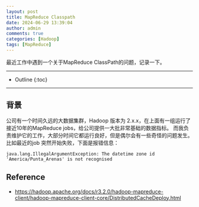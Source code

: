 ```yaml
---
layout: post
title: MapReduce Classpath
date: 2024-06-29 13:39:04
author: admin
comments: true
categories: [Hadoop]
tags: [MapReduce]
---
```


最近工作中遇到一个关于MapReduce ClassPath的问题，记录一下。

<!-- more -->

---

* Outline
{:toc}
---

## 背景

公司有一个时间久远的大数据集群，Hadoop 版本为 2.x.x，在上面有一组运行了接近10年的MapReduce jobs，给公司提供一大批非常基础的数据指标。
而我负责维护它的工作，大部分时间它都运行良好，但是偶尔会有一些奇怪的问题发生。比如最近的job 突然开始失败，下面是报错信息：

```log
java.lang.IllegalArgumentException: The datetime zone id 'America/Punta_Arenas' is not recognised
```


## Reference

- https://hadoop.apache.org/docs/r3.2.0/hadoop-mapreduce-client/hadoop-mapreduce-client-core/DistributedCacheDeploy.html